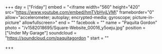 +++
day = ["Friday"]
embed = "<iframe width=\"560\" height=\"420\" src=\"https://www.youtube.com/embed/hmTVbHvjLVM\" frameborder=\"0\" allow=\"accelerometer; autoplay; encrypted-media; gyroscope; picture-in-picture\" allowfullscreen></iframe>"
end = ""
facebook = ""
name = "Paquita Gordon"
photo = "/v1582018695/Square-Website_00016_y5oeju.jpg"
position = ["Under My Garage"]
soundcloud = "https://soundcloud.com/paquitagordon "
start = ""

+++
